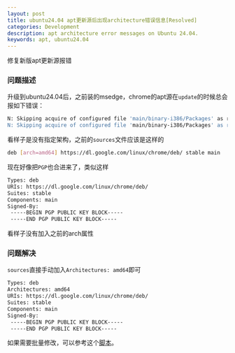 ```yaml
---
layout: post
title: ubuntu24.04 apt更新源后出现architecture错误信息[Resolved]
categories: Development
description: apt architecture error messages on Ubuntu 24.04.
keywords: apt, ubuntu24.04
---
```


修复新版apt更新源报错

### 问题描述

升级到ubuntu24.04后，之前装的msedge，chrome的apt源在`update`的时候总会报如下错误：

```bash
N: Skipping acquire of configured file 'main/binary-i386/Packages' as repository 'https://dl.google.com/linux/chrome/deb stable InRelease' doesn't support architecture 'i386'
N: Skipping acquire of configured file 'main/binary-i386/Packages' as repository 'https://packages.microsoft.com/repos/edge stable InRelease' doesn't support architecture 'i386'
```

看样子是没有指定架构，之前的`sources`文件应该是这样的

```bash
deb [arch=amd64] https://dl.google.com/linux/chrome/deb/ stable main
```

现在好像把`PGP`也合进来了，类似这样

```bash
Types: deb
URIs: https://dl.google.com/linux/chrome/deb/
Suites: stable
Components: main
Signed-By:
 -----BEGIN PGP PUBLIC KEY BLOCK-----
 -----END PGP PUBLIC KEY BLOCK-----
```

看样子没有加入之前的arch属性

### 问题解决

`sources`直接手动加入`Architectures: amd64`即可

```bash
Types: deb
Architectures: amd64
URIs: https://dl.google.com/linux/chrome/deb/
Suites: stable
Components: main
Signed-By:
 -----BEGIN PGP PUBLIC KEY BLOCK-----
 -----END PGP PUBLIC KEY BLOCK-----
```

如果需要批量修改，可以参考这个[脚本](https://gist.github.com/ThinGuy/21e7b3bb4b63404ad87541cd0ffebf09)。
